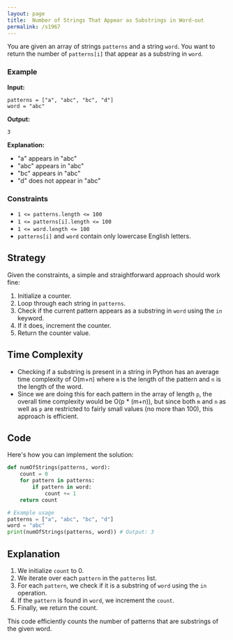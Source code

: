 ```yaml
---
layout: page
title:  Number of Strings That Appear as Substrings in Word-out
permalink: /s1967
---
```

You are given an array of strings `patterns` and a string `word`. You want to return the number of `patterns[i]` that appear as a substring in `word`.

### Example
**Input:**
```plaintext
patterns = ["a", "abc", "bc", "d"]
word = "abc"
```
**Output:**
```plaintext
3
```
**Explanation:**
- "a" appears in "abc"
- "abc" appears in "abc"
- "bc" appears in "abc"
- "d" does not appear in "abc"

### Constraints
- `1 <= patterns.length <= 100`
- `1 <= patterns[i].length <= 100`
- `1 <= word.length <= 100`
- `patterns[i]` and `word` contain only lowercase English letters.

## Strategy
Given the constraints, a simple and straightforward approach should work fine:
1. Initialize a counter.
2. Loop through each string in `patterns`.
3. Check if the current pattern appears as a substring in `word` using the `in` keyword.
4. If it does, increment the counter.
5. Return the counter value.

## Time Complexity
- Checking if a substring is present in a string in Python has an average time complexity of O(m+n) where `m` is the length of the pattern and `n` is the length of the word.
- Since we are doing this for each pattern in the array of length `p`, the overall time complexity would be O(p * (m+n)), but since both `m` and `n` as well as `p` are restricted to fairly small values (no more than 100), this approach is efficient.

## Code
Here's how you can implement the solution:

```python
def numOfStrings(patterns, word):
    count = 0
    for pattern in patterns:
        if pattern in word:
            count += 1
    return count

# Example usage
patterns = ["a", "abc", "bc", "d"]
word = "abc"
print(numOfStrings(patterns, word)) # Output: 3
```

## Explanation
1. We initialize `count` to 0.
2. We iterate over each `pattern` in the `patterns` list.
3. For each `pattern`, we check if it is a substring of `word` using the `in` operation.
4. If the `pattern` is found in `word`, we increment the `count`.
5. Finally, we return the count.

This code efficiently counts the number of patterns that are substrings of the given word.